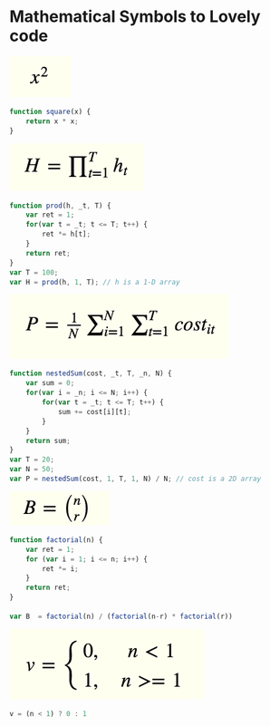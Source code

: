 # Mathematical Symbols to Lovely code

![x square](square.png)
```javascript
function square(x) {
    return x * x;
}
```

![product](prod.png)
```javascript
function prod(h, _t, T) {
    var ret = 1;
    for(var t = _t; t <= T; t++) {
        ret *= h[t];
    }
    return ret;
}
var T = 100;
var H = prod(h, 1, T); // h is a 1-D array
```
![nested sum](nestedsum.png)
```javascript
function nestedSum(cost, _t, T, _n, N) {
    var sum = 0;
    for(var i = _n; i <= N; i++) {
        for(var t = _t; t <= T; t++) {
            sum += cost[i][t];
        }
    }
    return sum;
}
var T = 20;
var N = 50;
var P = nestedSum(cost, 1, T, 1, N) / N; // cost is a 2D array
```
![nCr](ncr.png)
```javascript
function factorial(n) {
    var ret = 1;
    for (var i = 1; i <= n; i++) {
        ret *= i;
    }
    return ret;
}

var B  = factorial(n) / (factorial(n-r) * factorial(r)) 
```

![if else](ifelse.png)
```javascript
v = (n < 1) ? 0 : 1
```
